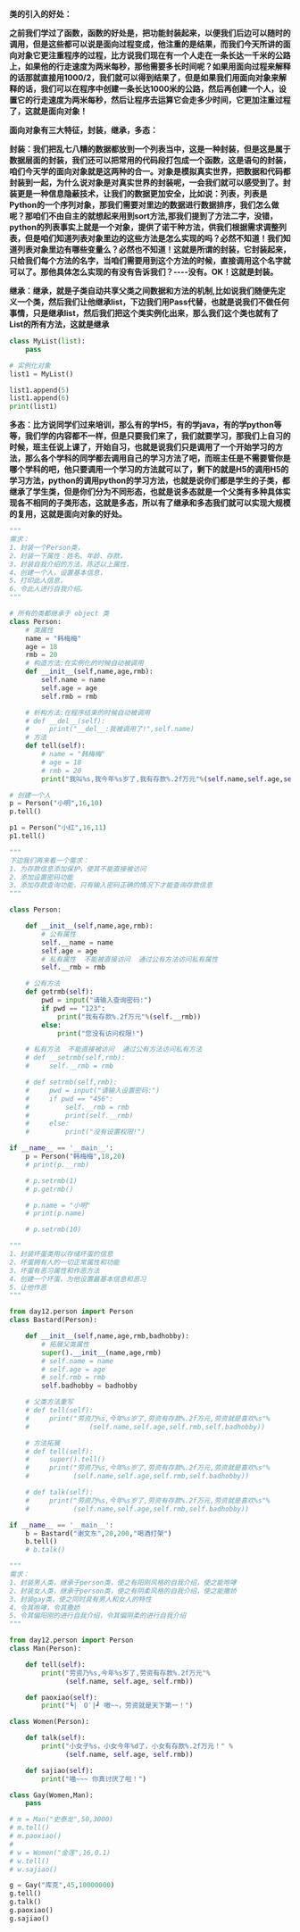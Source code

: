 **类的引入的好处：**

**之前我们学过了函数，函数的好处是，把功能封装起来，以便我们后边可以随时的调用，但是这些都可以说是面向过程变成，他注重的是结果，而我们今天所讲的面向对象它更注重程序的过程，比方说我们现在有一个人走在一条长达一千米的公路上，如果他的行走速度为两米每秒，那他需要多长时间呢？如果用面向过程来解释的话那就直接用1000/2，我们就可以得到结果了，但是如果我们用面向对象来解释的话，我们可以在程序中创建一条长达1000米的公路，然后再创建一个人，设置它的行走速度为两米每秒，然后让程序去运算它会走多少时间，它更加注重过程了，这就是面向对象！**

**面向对象有三大特征，封装，继承，多态：**

**封装：我们把乱七八糟的数据都放到一个列表当中，这是一种封装，但是这是属于数据层面的封装，我们还可以把常用的代码段打包成一个函数，这是语句的封装，咱们今天学的面向对象就是这两种的合一。对象是模拟真实世界，把数据和代码都封装到一起，为什么说对象是对真实世界的封装呢，一会我们就可以感受到了。封装更是一种信息隐蔽技术，让我们的数据更加安全，比如说：列表，列表是Python的一个序列对象，那我们需要对里边的数据进行数据排序，我们怎么做呢？那咱们不由自主的就想起来用到sort方法,那我们提到了方法二字，没错，python的列表事实上就是一个对象，提供了诺干种方法，供我们根据需求调整列表，但是咱们知道列表对象里边的这些方法是怎么实现的吗？必然不知道！我们知道列表对象里边有哪些变量么？必然也不知道！这就是所谓的封装，它封装起来，只给我们每个方法的名字，当咱们需要用到这个方法的时候，直接调用这个名字就可以了。那他具体怎么实现的有没有告诉我们？----没有。OK！这就是封装。**

**继承：继承，就是子类自动共享父类之间数据和方法的机制,比如说我们随便先定义一个类，然后我们让他继承list，下边我们用Pass代替，也就是说我们不做任何事情，只是继承list，然后我们把这个类实例化出来，那么我们这个类也就有了List的所有方法，这就是继承**

```python
class MyList(list):
    pass

# 实例化对象
list1 = MyList()

list1.append(5)
list1.append(6)
print(list1)
```

**多态：比方说同学们过来培训，那么有的学H5，有的学java，有的学python等等，我们学的内容都不一样，但是只要我们来了，我们就要学习，那我们上自习的时候，班主任说上课了，开始自习，也就是说我们只是调用了一个开始学习的方法，那么各个学科的同学都去调用自己的学习方法了吧，而班主任是不需要管你是哪个学科的吧，他只要调用一个学习的方法就可以了，剩下的就是H5的调用H5的学习方法，python的调用python的学习方法，也就是说你们都是学生的子类，都继承了学生类，但是你们分为不同形态，也就是说多态就是一个父类有多种具体实现各不相同的子类形态，这就是多态，所以有了继承和多态我们就可以实现大规模的复用，这就是面向对象的好处。**

```python
"""
需求：
1、封装一个Person类，
2、封装一下属性：姓名、年龄、存款，
3、封装自我介绍的方法，陈述以上属性，
4、创建一个人，设置基本信息，
5、打印此人信息，
6、令此人进行自我介绍。
"""
```

```python
# 所有的类都继承于 object 类
class Person:
    # 类属性
    name = "韩梅梅"
    age = 18
    rmb = 20
    # 构造方法:在实例化的时候自动被调用
    def __init__(self,name,age,rmb):
        self.name = name
        self.age = age
        self.rmb = rmb

    # 析构方法:在程序结束的时候自动被调用
    # def __del__(self):
    #     print("__del__:我被调用了!",self.name)
    # 方法
    def tell(self):
        # name = "韩梅梅"
        # age = 18
        # rmb = 20
        print("我叫%s,我今年%s岁了,我有存款%.2f万元"%(self.name,self.age,self.rmb))

# 创建一个人
p = Person("小明",16,10)
p.tell()

p1 = Person("小红",16,11)
p1.tell()
```

```python
"""
下边我们再来看一个需求：
1、为存款信息添加保护，使其不能直接被访问
2、添加设置密码功能
3、添加存款查询功能，只有输入密码正确的情况下才能查询存款信息
"""
```

```python
class Person:

    def __init__(self,name,age,rmb):
        # 公有属性
        self.__name = name
        self.age = age
        # 私有属性  不能被直接访问  通过公有方法访问私有属性
        self.__rmb = rmb

    # 公有方法
    def getrmb(self):
        pwd = input("请输入查询密码:")
        if pwd == "123":
            print("我有存款%.2f万元"%(self.__rmb))
        else:
            print("您没有访问权限!")

    # 私有方法  不能直接被访问  通过公有方法访问私有方法
    # def __setrmb(self,rmb):
    #     self.__rmb = rmb

    # def setrmb(self,rmb):
    #     pwd = input("请输入设置密码:")
    #     if pwd == "456":
    #         self.__rmb = rmb
    #         print(self.__rmb)
    #     else:
    #         print("没有设置权限!")

if __name__ == '__main__':
    p = Person("韩梅梅",18,20)
    # print(p.__rmb)

    # p.setrmb(1)
    # p.getrmb()

    # p.name = "小明"
    # print(p.name)

    # p.setrmb(10)
```

```python
"""
1、封装坏蛋类用以存储坏蛋的信息
2、坏蛋拥有人的一切正常属性和功能
3、坏蛋有恶习属性和作恶方法
4、创建一个坏蛋，为他设置最基本信息和恶习
5、让他作恶
"""
```

```python
from day12.person import Person
class Bastard(Person):

    def __init__(self,name,age,rmb,badhobby):
        # 拓展父类属性
        super().__init__(name,age,rmb)
        # self.name = name
        # self.age = age
        # self.rmb = rmb
        self.badhobby = badhobby

    # 父类方法重写
    # def tell(self):
    #     print("劳资乃%s,今年%s岁了,劳资有存款%.2f万元,劳资就是喜欢%s"%
    #               (self.name,self.age,self.rmb,self.badhobby))

    # 方法拓展
    # def tell(self):
    #     super().tell()
    #     print("劳资乃%s,今年%s岁了,劳资有存款%.2f万元,劳资就是喜欢%s"%
    #           (self.name,self.age,self.rmb,self.badhobby))

    # def talk(self):
    #     print("劳资乃%s,今年%s岁了,劳资有存款%.2f万元,劳资就是喜欢%s"%
    #           (self.name,self.age,self.rmb,self.badhobby))

if __name__ == '__main__':
    b = Bastard("谢文东",20,200,"喝酒打架")
    b.tell()
    # b.talk()
```

```python
"""
需求：
1、封装男人类，继承于person类，使之有阳刚风格的自我介绍，使之能咆哮
2、封装女人类，继承于person类，使之有阴柔风格的自我介绍，使之能撒娇
3、封装gay类，使之同时具有男人和女人的特性
4、令其咆哮，令其撒娇
5、令其偏阳刚的进行自我介绍，令其偏阴柔的进行自我介绍
"""
```

```python
from day12.person import Person
class Man(Person):

    def tell(self):
        print("劳资乃%s,今年%s岁了,劳资有存款%.2f万元"%
              (self.name, self.age, self.rmb))

    def paoxiao(self):
        print("┗|｀O′|┛ 嗷~~，劳资就是天下第一！")

class Women(Person):

    def talk(self):
        print("小女子%s，小女今年%d了，小女有存款%.2f万元！" %
              (self.name, self.age, self.rmb))

    def sajiao(self):
        print("喵~~~ 你真讨厌了啦！")

class Gay(Women,Man):
    pass

# m = Man("史泰龙",50,3000)
# m.tell()
# m.paoxiao()
#
# w = Women("金莲",16,0.1)
# w.tell()
# w.sajiao()

g = Gay("库克",45,10000000)
g.tell()
g.talk()
g.paoxiao()
g.sajiao()
```

